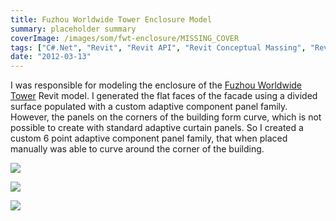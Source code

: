 ```yaml
---
title: Fuzhou Worldwide Tower Enclosure Model
summary: placeholder summary
coverImage: /images/som/fwt-enclosure/MISSING_COVER
tags: ["C#.Net", "Revit", "Revit API", "Revit Conceptual Massing", "Revit Modeling", "Fuzhou Worldwide Tower"]
date: "2012-03-13"
---
```


I was responsible for modeling the enclosure of the [Fuzhou Worldwide Tower](http://www.ericanastas.com/category/portfolio/som/projects-som/fwt/) Revit model. I generated the flat faces of the facade using a divided surface populated with a custom adaptive component panel family. However, the panels on the corners of the building form curve, which is not possible to create with standard adaptive curtain panels. So I created a custom 6 point adaptive component panel family, that when placed manually was able to curve around the corner of the building.

![](Fuzhou-Enclosure.jpg)

![](http://www.ericanastas.com/fwt-enclosure/curtain-wall/)

![](curved-panel.jpg)
